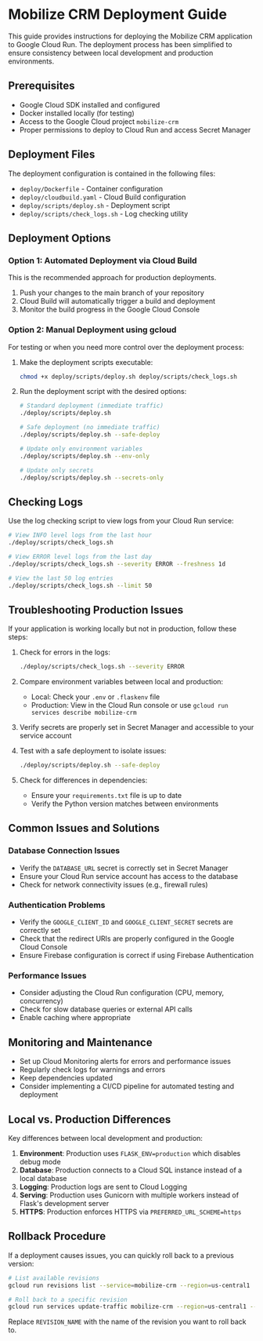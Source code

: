 # Mobilize CRM Deployment Guide

This guide provides instructions for deploying the Mobilize CRM application to Google Cloud Run. The deployment process has been simplified to ensure consistency between local development and production environments.

## Prerequisites

- Google Cloud SDK installed and configured
- Docker installed locally (for testing)
- Access to the Google Cloud project `mobilize-crm`
- Proper permissions to deploy to Cloud Run and access Secret Manager

## Deployment Files

The deployment configuration is contained in the following files:

- `deploy/Dockerfile` - Container configuration
- `deploy/cloudbuild.yaml` - Cloud Build configuration
- `deploy/scripts/deploy.sh` - Deployment script
- `deploy/scripts/check_logs.sh` - Log checking utility

## Deployment Options

### Option 1: Automated Deployment via Cloud Build

This is the recommended approach for production deployments.

1. Push your changes to the main branch of your repository
2. Cloud Build will automatically trigger a build and deployment
3. Monitor the build progress in the Google Cloud Console

### Option 2: Manual Deployment using gcloud

For testing or when you need more control over the deployment process:

1. Make the deployment scripts executable:
   ```bash
   chmod +x deploy/scripts/deploy.sh deploy/scripts/check_logs.sh
   ```

2. Run the deployment script with the desired options:
   ```bash
   # Standard deployment (immediate traffic)
   ./deploy/scripts/deploy.sh
   
   # Safe deployment (no immediate traffic)
   ./deploy/scripts/deploy.sh --safe-deploy
   
   # Update only environment variables
   ./deploy/scripts/deploy.sh --env-only
   
   # Update only secrets
   ./deploy/scripts/deploy.sh --secrets-only
   ```

## Checking Logs

Use the log checking script to view logs from your Cloud Run service:

```bash
# View INFO level logs from the last hour
./deploy/scripts/check_logs.sh

# View ERROR level logs from the last day
./deploy/scripts/check_logs.sh --severity ERROR --freshness 1d

# View the last 50 log entries
./deploy/scripts/check_logs.sh --limit 50
```

## Troubleshooting Production Issues

If your application is working locally but not in production, follow these steps:

1. Check for errors in the logs:
   ```bash
   ./deploy/scripts/check_logs.sh --severity ERROR
   ```

2. Compare environment variables between local and production:
   - Local: Check your `.env` or `.flaskenv` file
   - Production: View in the Cloud Run console or use `gcloud run services describe mobilize-crm`

3. Verify secrets are properly set in Secret Manager and accessible to your service account

4. Test with a safe deployment to isolate issues:
   ```bash
   ./deploy/scripts/deploy.sh --safe-deploy
   ```

5. Check for differences in dependencies:
   - Ensure your `requirements.txt` file is up to date
   - Verify the Python version matches between environments

## Common Issues and Solutions

### Database Connection Issues

- Verify the `DATABASE_URL` secret is correctly set in Secret Manager
- Ensure your Cloud Run service account has access to the database
- Check for network connectivity issues (e.g., firewall rules)

### Authentication Problems

- Verify the `GOOGLE_CLIENT_ID` and `GOOGLE_CLIENT_SECRET` secrets are correctly set
- Check that the redirect URIs are properly configured in the Google Cloud Console
- Ensure Firebase configuration is correct if using Firebase Authentication

### Performance Issues

- Consider adjusting the Cloud Run configuration (CPU, memory, concurrency)
- Check for slow database queries or external API calls
- Enable caching where appropriate

## Monitoring and Maintenance

- Set up Cloud Monitoring alerts for errors and performance issues
- Regularly check logs for warnings and errors
- Keep dependencies updated
- Consider implementing a CI/CD pipeline for automated testing and deployment

## Local vs. Production Differences

Key differences between local development and production:

1. **Environment**: Production uses `FLASK_ENV=production` which disables debug mode
2. **Database**: Production connects to a Cloud SQL instance instead of a local database
3. **Logging**: Production logs are sent to Cloud Logging
4. **Serving**: Production uses Gunicorn with multiple workers instead of Flask's development server
5. **HTTPS**: Production enforces HTTPS via `PREFERRED_URL_SCHEME=https`

## Rollback Procedure

If a deployment causes issues, you can quickly roll back to a previous version:

```bash
# List available revisions
gcloud run revisions list --service=mobilize-crm --region=us-central1

# Roll back to a specific revision
gcloud run services update-traffic mobilize-crm --region=us-central1 --to-revisions=REVISION_NAME=100
```

Replace `REVISION_NAME` with the name of the revision you want to roll back to.
